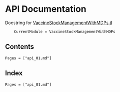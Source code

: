 # API Documentation

Docstring for [VaccineStockManagementWithMDPs.jl](https://github.com/SaulDiazInfante/VaccineStockManagementWithMDPs.jl
)

```@meta
    CurrentModule = VaccineStockManagementWithMDPs
```

## Contents

```@contents
Pages = ["api_01.md"]
```

## Index

```@index
Pages = ["api_01.md"]
```
